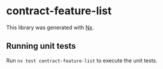 # contract-feature-list

This library was generated with [Nx](https://nx.dev).

## Running unit tests

Run `nx test contract-feature-list` to execute the unit tests.
